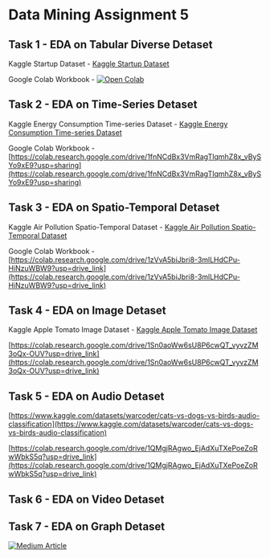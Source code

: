 # Data Mining Assignment 5

## Task 1 - EDA on Tabular Diverse Detaset

Kaggle Startup Dataset -
[Kaggle Startup Dataset](https://www.kaggle.com/datasets/yanmaksi/big-startup-secsees-fail-dataset-from-crunchbase)

Google Colab Workbook -
[![Open Colab](https://colab.research.google.com/assets/colab-badge.svg)](https://colab.research.google.com/drive/1jjFMpMbGTnhqt0TKtkGS5123rd06YEel?usp=sharing)


## Task 2 - EDA on Time-Series Detaset

Kaggle Energy Consumption Time-series Dataset -
[Kaggle Energy Consumption Time-series Dataset](https://www.kaggle.com/datasets/vitthalmadane/energy-consumption-time-series-dataset)

Google Colab Workbook - 
[https://colab.research.google.com/drive/1fnNCdBx3VmRagTIqmhZ8x_vBySYo9xE9?usp=sharing](https://colab.research.google.com/drive/1fnNCdBx3VmRagTIqmhZ8x_vBySYo9xE9?usp=sharing)

## Task 3 - EDA on Spatio-Temporal Detaset

Kaggle Air Pollution Spatio-Temporal Dataset -
[Kaggle Air Pollution Spatio-Temporal Dataset](https://www.kaggle.com/datasets/mayukh18/deap-deciphering-environmental-air-pollution)

Google Colab Workbook - 
[https://colab.research.google.com/drive/1zVvA5biJbri8-3mlLHdCPu-HiNzuWBW9?usp=drive_link](https://colab.research.google.com/drive/1zVvA5biJbri8-3mlLHdCPu-HiNzuWBW9?usp=drive_link)

## Task 4 - EDA on Image Detaset

Kaggle Apple Tomato Image Dataset -
[Kaggle Apple Tomato Image Dataset](https://www.kaggle.com/datasets/samuelcortinhas/apples-or-tomatoes-image-classification)

[https://colab.research.google.com/drive/1Sn0aoWw6sU8P6cwQT_vyvzZM3oQx-OUV?usp=drive_link](https://colab.research.google.com/drive/1Sn0aoWw6sU8P6cwQT_vyvzZM3oQx-OUV?usp=drive_link)

## Task 5 - EDA on Audio Detaset

[https://www.kaggle.com/datasets/warcoder/cats-vs-dogs-vs-birds-audio-classification](https://www.kaggle.com/datasets/warcoder/cats-vs-dogs-vs-birds-audio-classification)

[https://colab.research.google.com/drive/1QMgjRAgwo_EjAdXuTXePoeZoRwWbkS5q?usp=drive_link](https://colab.research.google.com/drive/1QMgjRAgwo_EjAdXuTXePoeZoRwWbkS5q?usp=drive_link)

## Task 6 - EDA on Video Detaset

## Task 7 - EDA on Graph Detaset

<a target="_blank" href="https://github-readme-medium-recent-article.vercel.app/medium/@username/index"><img src="https://github-readme-medium-recent-article.vercel.app/medium/@username/index" alt="Medium Article">
